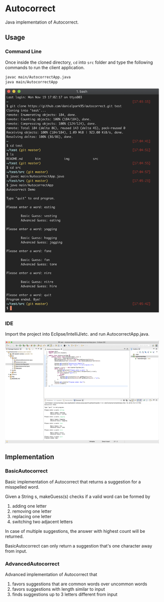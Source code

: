 # Autocorrect
Java implementation of Autocorrect. 

## Usage
### Command Line
Once inside the cloned directory, `cd` into `src` folder and type the following commands to run the client application.
```
javac main/AutocorrectApp.java
java main/AutocorrectApp
```

<a href="url"><img src="https://github.com/danielpark95/autocorrect/blob/master/img/command_line_demo.png" width="700" ></a>


### IDE
Import the project into Eclipse/IntelliJ/etc. and run AutocorrectApp.java.

<a href="url"><img src="https://github.com/danielpark95/autocorrect/blob/master/img/eclipse_demo.png" width="1000" ></a>

## Implementation
### BasicAutocorrect
Basic implementation of Autocorrect that returns a suggestion for a misspelled word.

Given a String s, makeGuess(s) checks if a valid word can be formed by
1) adding one letter
2) removing one letter
3) replacing one letter
4) switching two adjacent letters
 
In case of multiple suggestions, the answer with highest count will be returned.

BasicAutocorrect can only return a suggestion that's one character away from input.

### AdvancedAutocorrect
Advanced implementation of Autocorrect that
1) favors suggestions that are common words over uncommon words
2) favors suggestions with length similar to input
3) finds suggestions up to 3 letters different from input
